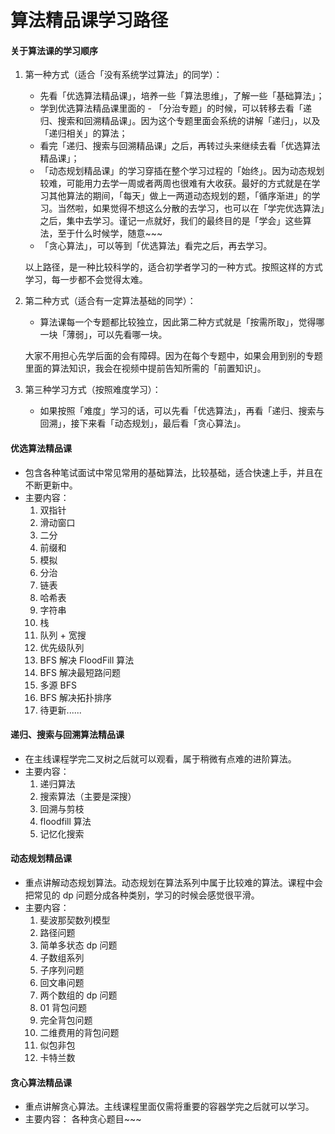# 算法精品课学习路径

#### 关于算法课的学习顺序

1. 第一种方式（适合「没有系统学过算法」的同学）：

   - 先看「优选算法精品课」，培养一些「算法思维」，了解一些「基础算法」；
   - 学到优选算法精品课里面的 - 「分治专题」的时候，可以转移去看「递归、搜索和回溯精品课」。因为这个专题里面会系统的讲解「递归」，以及「递归相关」的算法；
   - 看完「递归、搜索与回溯精品课」之后，再转过头来继续去看「优选算法精品课」；
   - 「动态规划精品课」的学习穿插在整个学习过程的「始终」。因为动态规划较难，可能用力去学一周或者两周也很难有大收获。最好的方式就是在学习其他算法的期间，「每天」做上一两道动态规划的题，「循序渐进」的学习。当然啦，如果觉得不想这么分散的去学习，也可以在「学完优选算法」之后，集中去学习。谨记一点就好，我们的最终目的是「学会」这些算法，至于什么时候学，随意~~~
   - 「贪心算法」，可以等到「优选算法」看完之后，再去学习。

   以上路径，是一种比较科学的，适合初学者学习的一种方式。按照这样的方式学习，每一步都不会觉得太难。

2. 第二种方式（适合有一定算法基础的同学）：

   - 算法课每一个专题都比较独立，因此第二种方式就是「按需所取」，觉得哪一块「薄弱」，可以先看哪一块。

   大家不用担心先学后面的会有障碍。因为在每个专题中，如果会用到别的专题里面的算法知识，我会在视频中提前告知所需的「前置知识」。

3. 第三种学习方式（按照难度学习）：

   - 如果按照「难度」学习的话，可以先看「优选算法」，再看「递归、搜索与回溯」，接下来看「动态规划」，最后看「贪心算法」。




#### 优选算法精品课

- 包含各种笔试面试中常见常用的基础算法，比较基础，适合快速上手，并且在不断更新中。
- 主要内容：
    1. 双指针
    2. 滑动窗口
    3. 二分
    4. 前缀和
    5. 模拟
    6. 分治
    7. 链表
    8. 哈希表
    9. 字符串
    10. 栈
    11. 队列 + 宽搜
    12. 优先级队列
    13. BFS 解决 FloodFill 算法
    14. BFS 解决最短路问题
    15. 多源 BFS
    16. BFS 解决拓扑排序
    17. 待更新......


#### 递归、搜索与回溯算法精品课

- 在主线课程学完二叉树之后就可以观看，属于稍微有点难的进阶算法。
- 主要内容：
    1. 递归算法
    2. 搜索算法（主要是深搜）
    3. 回溯与剪枝
    4. floodfill 算法
    5. 记忆化搜索


#### 动态规划精品课

- 重点讲解动态规划算法。动态规划在算法系列中属于比较难的算法。课程中会把常见的 dp 问题分成各种类别，学习的时候会感觉很平滑。
- 主要内容：
    1. 斐波那契数列模型
    2. 路径问题
    3. 简单多状态 dp 问题
    4. 子数组系列
    5. 子序列问题
    6. 回文串问题
    7. 两个数组的 dp 问题
    8. 01 背包问题
    9. 完全背包问题
    10. 二维费用的背包问题
    11. 似包非包
    12. 卡特兰数


#### 贪心算法精品课

- 重点讲解贪心算法。主线课程里面仅需将重要的容器学完之后就可以学习。
- 主要内容：
    各种贪心题目~~~